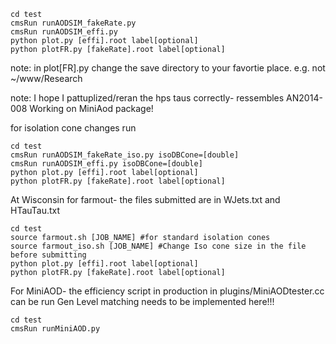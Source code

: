 ```
cd test 
cmsRun runAODSIM_fakeRate.py
cmsRun runAODSIM_effi.py
python plot.py [effi].root label[optional]
python plotFR.py [fakeRate].root label[optional]
```

note: in plot[FR].py change the save directory to your favortie place. e.g. not ~/www/Research 

note: I hope I pattuplized/reran the hps taus correctly- ressembles AN2014-008
Working on MiniAod package!


for isolation cone changes run 
```
cd test
cmsRun runAODSIM_fakeRate_iso.py isoDBCone=[double]
cmsRun runAODSIM_effi.py isoDBCone=[double]
python plot.py [effi].root label[optional]
python plotFR.py [fakeRate].root label[optional]
```


At Wisconsin for farmout- the files submitted are in WJets.txt and HTauTau.txt
```
cd test
source farmout.sh [JOB_NAME] #for standard isolation cones
source farmout_iso.sh [JOB_NAME] #Change Iso cone size in the file before submitting
python plot.py [effi].root label[optional]
python plotFR.py [fakeRate].root label[optional]
```


For MiniAOD- the efficiency script in production  in plugins/MiniAODtester.cc can be run
Gen Level matching needs to be implemented here!!!
```
cd test
cmsRun runMiniAOD.py
```
